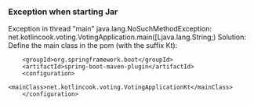 ### Exception when starting Jar 
Exception in thread "main" java.lang.NoSuchMethodException: net.kotlincook.voting.VotingApplication.main([Ljava.lang.String;)
Solution: Define the main class in the pom (with the suffix Kt):
```
    <groupId>org.springframework.boot</groupId>
    <artifactId>spring-boot-maven-plugin</artifactId>
    <configuration>
        <mainClass>net.kotlincook.voting.VotingApplicationKt</mainClass>
    </configuration>
```